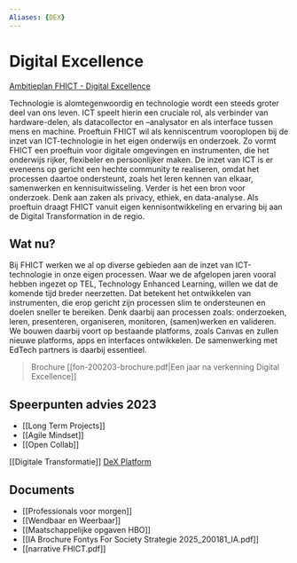 ```yaml
---
Aliases: {DEX}
---
```


# Digital Excellence

[Ambitieplan FHICT - Digital Excellence](https://www.ambitieplanfontysict.nl/ontwikkelthemas/digital-excellence/)

Technologie is alomtegenwoordig en technologie wordt een steeds groter deel van ons leven. ICT speelt hierin een cruciale rol, als verbinder van hardware-delen, als datacollector en –analysator en als interface tussen mens en machine.
Proeftuin
FHICT wil als kenniscentrum vooroplopen bij de inzet van ICT-technologie in het eigen onderwijs en onderzoek. Zo vormt FHICT een proeftuin voor digitale omgevingen en instrumenten, die het onderwijs rijker, flexibeler en persoonlijker maken. De inzet van ICT is er eveneens op gericht een hechte community te realiseren, omdat het processen daartoe ondersteunt, zoals het leren kennen van elkaar, samenwerken en kennisuitwisseling. Verder is het een bron voor onderzoek. Denk aan zaken als privacy, ethiek, en data-analyse. Als proeftuin draagt FHICT vanuit eigen kennisontwikkeling en ervaring bij aan de Digital Transformation in de regio.

## Wat nu?
Bij FHICT werken we al op diverse gebieden aan de inzet van ICT-technologie in onze eigen processen. Waar we de afgelopen jaren vooral hebben ingezet op TEL, Technology Enhanced Learning, willen we dat de komende tijd breder neerzetten. Dat betekent het ontwikkelen van instrumenten, die erop gericht zijn processen slim te ondersteunen en doelen sneller te bereiken. Denk daarbij aan processen zoals: onderzoeken, leren, presenteren, organiseren, monitoren, (samen)werken en valideren. We bouwen daarbij voort op bestaande platforms, zoals Canvas en zullen nieuwe platforms, apps en interfaces ontwikkelen. De samenwerking met EdTech partners is daarbij essentieel.

> Brochure [[fon-200203-brochure.pdf|Een jaar na verkenning Digital Excellence]]

## Speerpunten advies 2023
- [[Long Term Projects]]
- [[Agile Mindset]]
- [[Open Collab]]

[[Digitale Transformatie]] 
[DeX Platform](https://dex.software/home)

## Documents
- [[Professionals voor morgen]]
- [[Wendbaar en Weerbaar]]
- [[Maatschappelijke opgaven HBO]]
- [[IA Brochure Fontys For Society Strategie 2025_200181_IA.pdf]]
- [[narrative FHICT.pdf]]
